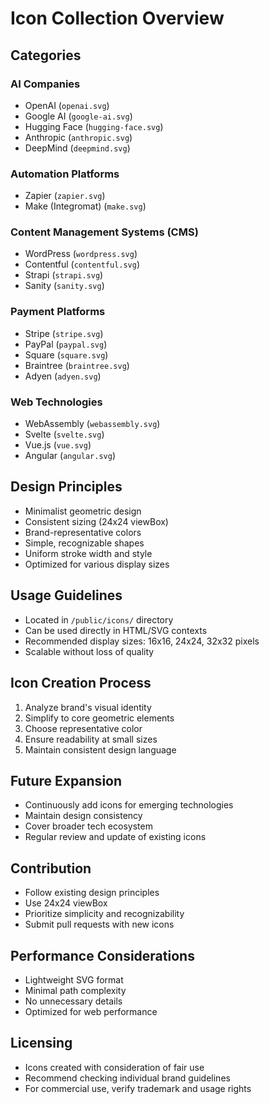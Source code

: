 # Icon Collection Overview

## Categories

### AI Companies
- OpenAI (`openai.svg`)
- Google AI (`google-ai.svg`)
- Hugging Face (`hugging-face.svg`)
- Anthropic (`anthropic.svg`)
- DeepMind (`deepmind.svg`)

### Automation Platforms
- Zapier (`zapier.svg`)
- Make (Integromat) (`make.svg`)

### Content Management Systems (CMS)
- WordPress (`wordpress.svg`)
- Contentful (`contentful.svg`)
- Strapi (`strapi.svg`)
- Sanity (`sanity.svg`)

### Payment Platforms
- Stripe (`stripe.svg`)
- PayPal (`paypal.svg`)
- Square (`square.svg`)
- Braintree (`braintree.svg`)
- Adyen (`adyen.svg`)

### Web Technologies
- WebAssembly (`webassembly.svg`)
- Svelte (`svelte.svg`)
- Vue.js (`vue.svg`)
- Angular (`angular.svg`)

## Design Principles
- Minimalist geometric design
- Consistent sizing (24x24 viewBox)
- Brand-representative colors
- Simple, recognizable shapes
- Uniform stroke width and style
- Optimized for various display sizes

## Usage Guidelines
- Located in `/public/icons/` directory
- Can be used directly in HTML/SVG contexts
- Recommended display sizes: 16x16, 24x24, 32x32 pixels
- Scalable without loss of quality

## Icon Creation Process
1. Analyze brand's visual identity
2. Simplify to core geometric elements
3. Choose representative color
4. Ensure readability at small sizes
5. Maintain consistent design language

## Future Expansion
- Continuously add icons for emerging technologies
- Maintain design consistency
- Cover broader tech ecosystem
- Regular review and update of existing icons

## Contribution
- Follow existing design principles
- Use 24x24 viewBox
- Prioritize simplicity and recognizability
- Submit pull requests with new icons

## Performance Considerations
- Lightweight SVG format
- Minimal path complexity
- No unnecessary details
- Optimized for web performance

## Licensing
- Icons created with consideration of fair use
- Recommend checking individual brand guidelines
- For commercial use, verify trademark and usage rights
